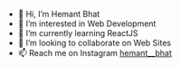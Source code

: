 - 👋 Hi, I’m Hemant Bhat
- 👀 I’m interested in Web Development
- 🌱 I’m currently learning ReactJS
- 💞️ I’m looking to collaborate on Web Sites
- 📫 Reach me on Instagram <a href="https://www.instagram.com/hemant__bhat/">hemant__bhat</a>

<!---
Hemant-Bhat/Hemant-Bhat is a ✨ special ✨ repository because its `README.md` (this file) appears on your GitHub profile.
You can click the Preview link to take a look at your changes.
--->
